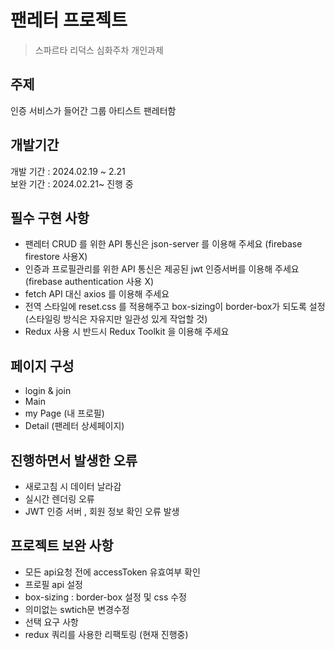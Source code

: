 # 팬레터 프로젝트

> 스파르타 리덕스 심화주차 개인과제

## 주제

인증 서비스가 들어간 그룹 아티스트 팬레터함

## 개발기간

개발 기간 : 2024.02.19 ~ 2.21<br/>
보완 기간 : 2024.02.21~ 진행 중

## 필수 구현 사항

- 팬레터 CRUD 를 위한 API 통신은 json-server 를 이용해 주세요 (firebase firestore 사용X)
- 인증과 프로필관리를 위한 API 통신은 제공된 jwt 인증서버를 이용해 주세요 (firebase authentication 사용 X)
- fetch API 대신 axios 를 이용해 주세요
- 전역 스타일에 reset.css 를 적용해주고 box-sizing이 border-box가 되도록 설정 (스타일링 방식은 자유지만 일관성 있게 작업할 것)
- Redux 사용 시 반드시 Redux Toolkit 을 이용해 주세요

## 페이지 구성

- login & join
- Main
- my Page (내 프로필)
- Detail (팬레터 상세페이지)

## 진행하면서 발생한 오류

- 새로고침 시 데이터 날라감
- 실시간 렌더링 오류
- JWT 인증 서버 , 회원 정보 확인 오류 발생

## 프로젝트 보완 사항

- 모든 api요청 전에 accessToken 유효여부 확인
- 프로필 api 설정
- box-sizing : border-box 설정 및 css 수정
- 의미없는 swtich문 변경수정
- 선택 요구 사항
- redux 쿼리를 사용한 리팩토링 (현재 진행중)

